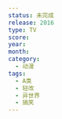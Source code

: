 ```yaml
---
status: 未完成
release: 2016
type: TV
score:
year:
month:
category:
  - 动漫
tags:
  - A类
  - 轻改
  - 异世界
  - 搞笑
---
```

